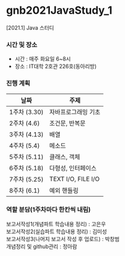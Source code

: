 # gnb2021JavaStudy_1
[2021.1] Java 스터디

### 시간 및 장소
- 시간 : 매주 화요일 6~8시
- 장소 : IT대학 2호관 226호(동아리방)

### 진행 계획
| 날짜 | 주제 |
|------|------|
| 1주차 (3.30) | 자바프로그래밍 기초 |
| 2주차 (4.6) | 조건문, 반복문 |
| 3주차 (4.13) | 배열 |
| 4주차 (5.4) | 메소드 |
| 5주차 (5.11) | 클래스, 객체 |
| 6주차 (5.18) | 다형성, 인터페이스 |
| 7주차 (5.25) | TEXT I/O, FILE I/O |
| 8주차 (6.1) | 예외 핸들링 |

### 역할 분담(1주차마다 한칸씩 내림)
보고서작성1(개념파트 학습내용 정리) : 고은우<br>
보고서작성2(실습파트 학습내용 정리) : 김미성<br>
보고서작성3(나머지 보고서 작성 후 업로드) : 박창범<br>
개념정리 및 github관리 : 정아람
